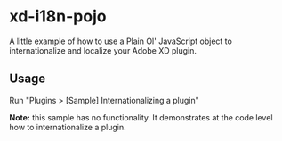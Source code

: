 # xd-i18n-pojo

A little example of how to use a Plain Ol' JavaScript object to internationalize and localize your Adobe XD plugin.

## Usage

Run "Plugins > [Sample] Internationalizing a plugin"

**Note:** this sample has no functionality. It demonstrates at the code level how to internationalize a plugin.
